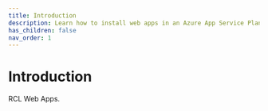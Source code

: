 ```yaml
---
title: Introduction
description: Learn how to install web apps in an Azure App Service Plan with RCL Web Apps
has_children: false
nav_order: 1
---
```


# Introduction

RCL Web Apps.
